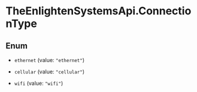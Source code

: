 # TheEnlightenSystemsApi.ConnectionType

## Enum


* `ethernet` (value: `"ethernet"`)

* `cellular` (value: `"cellular"`)

* `wifi` (value: `"wifi"`)


